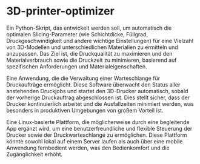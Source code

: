 # 3D-printer-optimizer

Ein Python-Skript, das entwickelt werden soll, um automatisch die optimalen Slicing-Parameter (wie Schichtdicke, Füllgrad, Druckgeschwindigkeit und andere wichtige Einstellungen) für eine Vielzahl von 3D-Modellen und unterschiedlichen Materialien zu ermitteln und anzupassen. Das Ziel ist, die Druckqualität zu maximieren und den Materialverbrauch sowie die Druckzeit zu minimieren, basierend auf spezifischen Anforderungen und Materialeigenschaften.

Eine Anwendung, die die Verwaltung einer Warteschlange für Druckaufträge ermöglicht. Diese Software überwacht den Status aller anstehenden Druckjobs und startet den 3D-Drucker automatisch, sobald der vorherige Druckauftrag abgeschlossen ist. Dies stellt sicher, dass der Drucker kontinuierlich arbeitet und die Ausfallzeiten minimiert werden, was besonders in produktiven Umgebungen von großem Vorteil ist.

Eine Linux-basierte Plattform, die möglicherweise durch eine begleitende App ergänzt wird, um eine benutzerfreundliche und flexible Steuerung der Drucker sowie der Druckwarteschlange zu ermöglichen. Diese Plattform könnte sowohl lokal auf einem Server laufen als auch über eine mobile Anwendung fernbedient werden, was den Bedienkomfort und die Zugänglichkeit erhöht.

